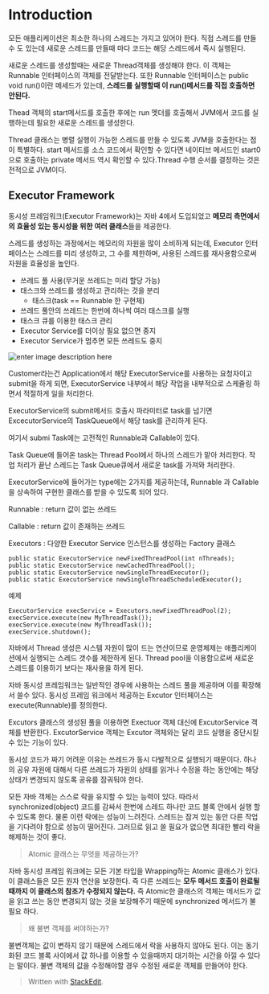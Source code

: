 # Introduction

모든 애플리케이션은 최소한 하나의 스레드는 가지고 있어야 한다. 
직접 스레드를 만들 수 도 있는데 새로운 스레드를 만들때 마다 코드는 해당 스레드에서 즉시 실행된다. 

새로운 스레드를 생성할때는 새로운 Thread객체를 생성해야 한다. 이 객체는 Runnable 인터페이스의 객체를 전달받는다. 또한 Runnable 인터페이스는 public void run()이란 메세드가 있는데, **스레드를 실행할때 이 run()메서드를 직접 호출하면 안된다.** 

Thead 객체의 start메서드를 호출한 후에는 run 멧더를 호출해서 JVM에서 코드를 실행하는데 필요한 새로운 스레드를 생성한다. 

Thread 클래스는 병렬 실행이 가능한 스레드를 만들 수 있도록 JVM을 호출한다는 점이 특별하다. start 메서드를 소스 코드에서 확인할 수 있다면 네이티브 메서드인 start0으로 호출하는 private 메서드 역시 확인할 수 있다.Thread 수행 순서를 결정하는 것은 전적으로  JVM이다. 

## Executor Framework

동시성 프레임워크(Executor Framework)는 자바 4에서 도입되었고 **메모리 측면에서의 효율성 있는 동시성을 위한 여러 클래스**들을 제공한다. 

스레드를 생성하는 과정에서는 메모리의 자원을 많이 소비하게 되는데, Executor 인터페이스는 스레드를 미리 생성하고, 그 수를 제한하며, 사용된 스레드를 재사용함으로써 자원을 효율성을 높인다. 

-   쓰레드 풀 사용(무거운 쓰레드는 미리 할당 가능)
-   태스크와 쓰레드를 생성하고 관리하는 것을 분리
	- 태스크(task == Runnable 한 구현체)
-   쓰레드 풀안의 쓰레드는 한번에 하나씩 여러 태스크를 실행
-   태스크 큐를 이용한 태스크 관리
-   Executor Service를 더이상 필요 없으면 중지
-   Executor Service가 멈추면 모든 쓰레드도 중지

![enter image description here](https://img1.daumcdn.net/thumb/R1280x0/?scode=mtistory2&fname=http://cfile7.uf.tistory.com/image/250ED44B58D7697A25088A)

Customer라는건 Application에서 해당 ExecutorService를 사용하는 요청자이고 submit을 하게 되면, ExecutorService 내부에서 해당 작업을 내부적으로 스케쥴링 하면서 적절하게 일을 처리한다. 

ExecutorService의 submit메서드 호출시 파라미터로 task를 넘기면 ExcecutorService의 TaskQueue에서 해당 task를 관리하게 된다.

여기서 submi
Task에는 고전적인 Runnable과 Callable이 있다. 


Task Queue에 들어온 task는 Thread Pool에서 하나의 스레드가 맡아 처리한다.
작업 처리가 끝난 스레드는 Task Queue큐에서 새로운 task를 가져와 처리한다.
  

ExecutorService에 들어가는 type에는 2가지를 제공하는데, Runnable 과 Callable을 상속하여 구현한 클래스를 받을 수 있도록 되어 있다.

  

Runnable : return 값이 없는 쓰레드

Callable : return 값이 존재하는 쓰레드


Executors
: 다양한 Executor Service 인스턴스를 생성하는 Factory 클래스

```
public static ExecutorService newFixedThreadPool(int nThreads);
public static ExecutorService newCachedThreadPool();
public static ExecutorService newSingleThreadExecutor();
public static ExecutorService newSingleThreadScheduledExecutor();
```
예제
```
ExecutorService execService = Executors.newFixedThreadPool(2); 
execService.execute(new MyThreadTask());
execService.execute(new MyThreadTask());
execService.shutdown();
```

자바에서 Thread 생성은 시스템 자원이 많이 드는 연산이므로 운영체제는 애플리케이션에서 실행되는 스레드 갯수를 제한하게 된다. Thread pool을 이용함으로써 새로운 스레드를 이용하기 보다는 재사용을 하게 된다. 

자바 동시성 프레임워크는 일반적인 경우에 사용하는 스레드 풀을 제공하며 이를 확장해서 쓸수 있다. 
동시성 프레임 워크에서 제공하는 Excutor 인터페이스는 execute(Runnable)를 정의한다. 

Excutors 클래스의 생성된 풀을 이용하면 Exectuor 객체 대신에 ExcutorService 객체를 반환한다. ExcutorService 객체는 Excutor 객체와는 달리 코드 실행을 중단시킬 수 있는 기능이 있다.
 
동시성 코드가 짜기 어려운 이유는 쓰레드가 동시 다발적으로 실행되기 때문이다. 하나의 공유 자원에 대해서 다른 쓰레드가 자원의 상태를 읽거나 수정을 하는 동안에는 해당 상태가 변경되지 않도록 공유를 잠궈둬야 한다. 

모든 자바 객체는 스스로 락을 유지할 수 있는 능력이 있다. 따라서 synchronized(object) 코드를 감싸서 한번에 스레드 하나만 코드 블록 안에서 실행 할수 있도록 한다. 물론 이런 락에는 성능이 느려진다. 스레드는 잠겨 있는 동안 다른 작업을 기다려야 함으로 성능이 떨어진다. 그러므로 읽고 쓸 필요가 없으면 최대한 빨리 락을 해제하는 것이 좋다.

> Atomic 클래스는 무엇을 제공하는가? 

자바 동시성 프레임 워크에는 모든 기본 타입을 Wrapping하는 Atomic 클래스가 있다. 이 클래스들은 모든 원자 연산을 보장한다. 즉 다른 쓰레드는 **모두 메서드 호출이 완료될때까지 이 클래스의 참조가 수정되지 않는다.** 즉 Atomic한 클래스의 객체는 메서드가 값을 읽고 쓰는 동안 변경되지 않는 것을 보장해주기 때문에 synchronized 메서드가 불필요 하다. 

>왜 불변 객체를 써야하는가? 

불변객체는 값이 변하지 않기 때문에 스레드에서 락을 사용하지 않아도 된다. 이는 동기화된 코드 블록 사이에서 값 하나를 이용할 수 있을때까지 대기하는 시간을 아낄 수 있다는 말이다.  불변 객체의 값을 수정해야할 경우 수정된 새로운 객체를 만들어야 한다. 





> Written with [StackEdit](https://stackedit.io/).
<!--stackedit_data:
eyJoaXN0b3J5IjpbLTg4ODk2OTAzOCwtNTgzMjcwOTEwLDE0OD
Y2MTMyNSwtMzY2MzMwNzAzLC0xNDU2ODM3OTk0LC04NTk5NjEy
MzAsNTU5OTI5MTEzLDEzMzg5NTM0NDBdfQ==
-->